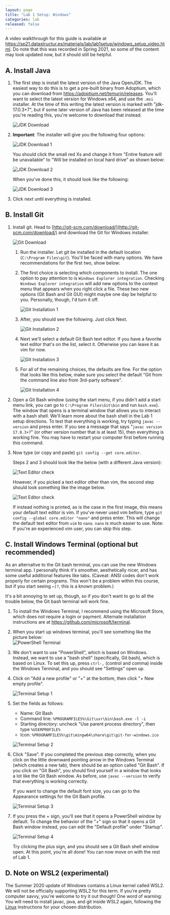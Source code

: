 ```yaml
---
layout: page
title: "Lab 1 Setup: Windows"
categories: lab
released: false
---
```


A video walkthrough for this guide is available at <https://sp21.datastructur.es/materials/lab/lab1setup/windows_setup_video.html>.
Do note that this was recorded in Spring 2021, so some of the content may look updated now, but it should still be helpful.

## A. Install Java

1.  The first step is install the latest version of the Java OpenJDK.
    The easiest way to do this is to get a pre-built binary from Adoptium, which you can download from
    <https://adoptium.net/temurin/releases>.
    You'll want to select the latest version for Windows x64, and use the `.msi` installer.
    At the time of this writing the latest version is marked with "jdk-17.0.3+7",
    but if some later version of Java has been released at the time you're reading this, you're welcome to download that instead.

    ![JDK Download](img/windows/adoptium_jdk.png)

1.  **Important**: The installer will give you the following four options:

    ![JDK Download 1](img/windows/openJDK_install_1.png)

    You should click the small red Xs and change it from "Entire feature will be unavailable" to "Will be installed on local hard drive" as shown below:

    ![JDK Download 2](img/windows/openJDK_install_2.png)

    When you've done this, it should look like the following:

    ![JDK Download 3](img/windows/openJDK_install_3.png)

1.  Click next until everything is installed.

## B. Install Git

1.  Install git. Head to
    [http://git-scm.com/download/](http://git-scm.com/download/)
    and download the Git for Windows installer.

    ![Git Download](img/windows/git_download.png)

    1.  Run the installer. Let git be installed in the default location (`C:\Program Files\git`).
        You'll be faced with many options.
        We have recommendations for the first two, show below:

    1.  The first choice is selecting which components to install.
        The one option to pay attention to is `Windows Explorer integration`.
        Checking `Windows Explorer integration` will add new options to the context menu that appears when you right click a file.
        These two new options (Git Bash and Git GUI) might maybe one day be helpful to you.
        Personally, though, I'd turn it off.

        ![Git Installation 1](img/windows/git_install_components.png)

    1.  After, you should see the following. Just click Next.

        ![Git Installation 2](img/windows/git_after_settings.png)

    1.  Next we'll select a default Git Bash text editor.
        If you have a favorite text editor that's on the list, select it.
        Otherwise you can leave it as vim for now.

        ![Git Installation 3](img/windows/git_default_editor.png)

    1.  For all of the remaining choices, the defaults are fine.
        For the option that looks like this below, make sure you select the default "Git from the command line also from 3rd-party software".

        ![Git Installation 4](img/windows/git_path_install.png)

2.  Open a Git Bash window (using the start menu, if you didn't add a start menu link, you can go to `C:\Program Files\Git\bin` and run `bash.exe`).
    The window that opens is a terminal window that allows you to interact with a bash shell.
    We'll learn more about the bash shell in the Lab 1 setup directions.
    To test that everything is working, try typing `javac --version` and press enter.
    If you see a message that says "`javac version 17.0.3+7`" (or other version number that is at least 15), then everything is working fine.
    You may have to restart your computer first before running this command.

3.  Now type (or copy and paste) `git config --get core.editor`.

    Steps 2 and 3 should look like the below (with a different Java version):

    ![Text Editor check](img/windows/bash_text_editor_check.png)

    However, if you picked a text editor other than vim, the second step should
    look something like the image below.

    ![Text Editor check](img/windows/bash_text_editor_check_hug.png)

    If instead nothing is printed, as is the case in the first image, this
    means your default text editor is vim.
    If you've never used vim before, type `git config --global core.editor
"nano"` and press enter.
    This will change the default text editor from `vim` to `nano`.
    `nano` is much easier to use.
    Note: If you're an experienced vim user, you can skip this step.

## C. Install Windows Terminal (optional but recommended)

As an alternative to the Git bash terminal, you can use the new Windows terminal app.
I personally think it's smoother, aesthetically nicer, and has some useful additional features like tabs.
(Caveat: ANSI codes don't work properly for certain programs.
This won't be a problem within this course, but if you start seeing `←[?`, this
is a known problem.)

It's a bit annoying to set up, though, so if you don't want to go to all the trouble below, the Git bash terminal will work fine.

1.  To install the Windows Terminal, I recommend using the Microsoft Store,
    which does not require a login or payment.
    Alternate installation instructions are at <https://github.com/microsoft/terminal>.

1.  When you start up windows terminal, you'll see something like the picture below:  
    ![PowerShell Terminal](img/windows/terminal_default.png)

1.  We don't want to use "PowerShell", which is based on Windows.
    Instead, we want to use a "bash shell" (specifically, Git bash), which is based on Linux.
    To set this up, press `ctrl-,` (control and comma) inside the Windows Terminal, and you should see "Settings" open up.

1.  Click on "Add a new profile" or "+" at the bottom, then click "+ New empty profile".

    ![Terminal Setup 1](img/windows/terminal_setup_1.png)

1.  Set the fields as follows:

    - Name: Git Bash
    - Command line: `%PROGRAMFILES%\Git\usr\bin\bash.exe -l -i`
    - Starting directory: uncheck "Use parent process directory", then type `%USERPROFILE%`
    - Icon: `%PROGRAMFILES%\git\mingw64\share\git\git-for-windows.ico`

    ![Terminal Setup 2](img/windows/terminal_setup_2.png)

1.  Click "Save".
    If you completed the previous step correctly,
    when you click on the little downward pointing arrow in the Windows Terminal (which creates a new tab),
    there should be an option called "Git Bash".
    If you click on "Git Bash", you should find yourself in a window that looks a lot like the Git Bash window.
    As before, use `javac --version` to verify that everything is working correctly.

    If you want to change the default font size, you can go to the Appearance settings for the Git Bash profile.

    ![Terminal Setup 3](img/windows/terminal_setup_3.png)

1.  If you press the + sign, you'll see that it opens a PowerShell window by default.
    To change the behavior of the "+" sign so that it opens a Git Bash window instead,
    you can edit the "Default profile" under "Startup".

    ![Terminal Setup 4](img/windows/terminal_setup_4.png)

    Try clicking the plus sign, and you should see a Git Bash shell window open.
    At this point, you're all done!
    You can now move on with the rest of Lab 1.

## D. Note on WSL2 (experimental)

The Summer 2020 update of Windows contains a Linux kernel called WSL2.
We will not be officially supporting WSL2 for this term.
If you're pretty computer savvy, you're welcome to try it out though!
One word of warning: You will need to install javac, java, and git inside WSL2 again,
following the [Linux](linux) instructions for your chosen distribution.
